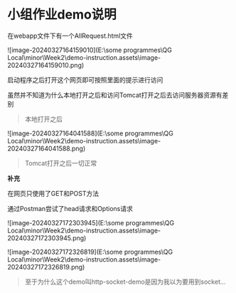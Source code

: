# 小组作业demo说明

在webapp文件下有一个AllRequest.html文件

![image-20240327164159010](E:\some programmes\QG Local\minor\Week2\demo-instruction.assets\image-20240327164159010.png)

启动程序之后打开这个网页即可按照里面的提示进行访问

虽然并不知道为什么本地打开之后和访问Tomcat打开之后去访问服务器资源有差别

> 本地打开之后

![image-20240327164041588](E:\some programmes\QG Local\minor\Week2\demo-instruction.assets\image-20240327164041588.png)

> Tomcat打开之后一切正常

**补充**

在网页只使用了GET和POST方法

通过Postman尝试了head请求和Options请求

![image-20240327172303945](E:\some programmes\QG Local\minor\Week2\demo-instruction.assets\image-20240327172303945.png)

![image-20240327172326819](E:\some programmes\QG Local\minor\Week2\demo-instruction.assets\image-20240327172326819.png)

> 至于为什么这个demo叫http-socket-demo是因为我以为要用到socket...
